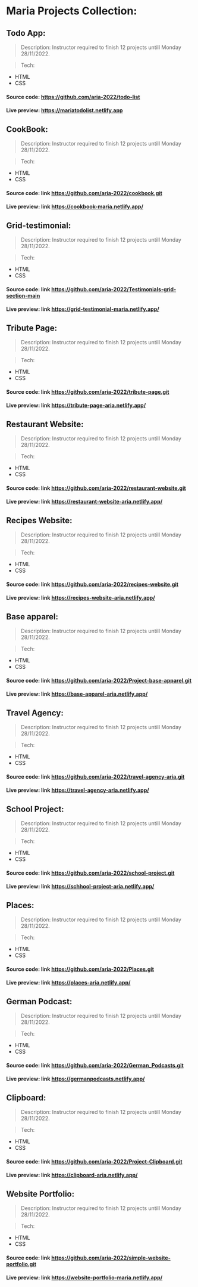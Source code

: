# Maria Projects Collection:

## Todo App:
> Description:
Instructor required to finish 12 projects untill Monday 28/11/2022.

> Tech:
- HTML
- CSS

#### Source code: https://github.com/aria-2022/todo-list
#### Live preview: https://mariatodolist.netlify.app


## CookBook:
> Description:
Instructor required to finish 12 projects untill Monday 28/11/2022.

> Tech:
- HTML
- CSS

#### Source code: link https://github.com/aria-2022/cookbook.git
#### Live preview: link https://cookbook-maria.netlify.app/


## Grid-testimonial:
> Description:
Instructor required to finish 12 projects untill Monday 28/11/2022.

> Tech:
- HTML
- CSS

#### Source code: link https://github.com/aria-2022/Testimonials-grid-section-main
#### Live preview: link https://grid-testimonial-maria.netlify.app/


## Tribute Page:
> Description:
Instructor required to finish 12 projects untill Monday 28/11/2022.

> Tech:
- HTML
- CSS

#### Source code: link https://github.com/aria-2022/tribute-page.git
#### Live preview: link https://tribute-page-aria.netlify.app/


## Restaurant Website:
> Description:
Instructor required to finish 12 projects untill Monday 28/11/2022.

> Tech:
- HTML
- CSS

#### Source code: link https://github.com/aria-2022/restaurant-website.git
#### Live preview: link https://restaurant-website-aria.netlify.app/


## Recipes Website:
> Description:
Instructor required to finish 12 projects untill Monday 28/11/2022.

> Tech:
- HTML
- CSS

#### Source code: link https://github.com/aria-2022/recipes-website.git
#### Live preview: link https://recipes-website-aria.netlify.app/


## Base apparel:
> Description:
Instructor required to finish 12 projects untill Monday 28/11/2022.

> Tech:
- HTML
- CSS

#### Source code: link https://github.com/aria-2022/Project-base-apparel.git
#### Live preview: link https://base-apparel-aria.netlify.app/


## Travel Agency:
> Description:
Instructor required to finish 12 projects untill Monday 28/11/2022.

> Tech:
- HTML
- CSS

#### Source code: link https://github.com/aria-2022/travel-agency-aria.git
#### Live preview: link https://travel-agency-aria.netlify.app/

## School Project:
> Description:
Instructor required to finish 12 projects untill Monday 28/11/2022.

> Tech:
- HTML
- CSS

#### Source code: link https://github.com/aria-2022/school-project.git
#### Live preview: link https://schhool-project-aria.netlify.app/

## Places:
> Description:
Instructor required to finish 12 projects untill Monday 28/11/2022.

> Tech:
- HTML
- CSS

#### Source code: link https://github.com/aria-2022/Places.git
#### Live preview: link https://places-aria.netlify.app/

## German Podcast:
> Description:
Instructor required to finish 12 projects untill Monday 28/11/2022.

> Tech:
- HTML
- CSS

#### Source code: link https://github.com/aria-2022/German_Podcasts.git
#### Live preview: link https://germanpodcasts.netlify.app/

## Clipboard:
> Description:
Instructor required to finish 12 projects untill Monday 28/11/2022.

> Tech:
- HTML
- CSS

#### Source code: link https://github.com/aria-2022/Project-Clipboard.git
#### Live preview: link https://clipboard-aria.netlify.app/

## Website Portfolio:
> Description:
Instructor required to finish 12 projects untill Monday 28/11/2022.

> Tech:
- HTML
- CSS

#### Source code: link https://github.com/aria-2022/simple-website-portfolio.git
#### Live preview: link https://website-portfolio-maria.netlify.app/